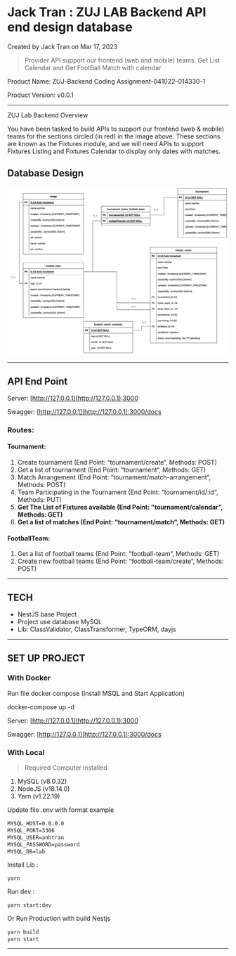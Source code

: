 # Jack Tran : ZUJ LAB Backend API end design database

Created by Jack Tran on Mar 17, 2023

> Provider API support our frontend (web and mobile) teams. Get List Calendar and Get FootBall Match with calendar

Product Name: ZUJ-Backend Coding Assignment-041022-014330-1

Product Version: v0.0.1

---

ZUJ Lab Backend Overview

You have been tasked to build APIs to support our frontend (web & mobile) teams for the sections circled (in red) in the image above. These sections are known as the Fixtures module, and we will need APIs to support Fixtures Listing and Fixtures Calendar to display only dates with matches.

<!-- ZUJ Lab Backend Objectives -->

## Database Design

<img src="./attachments/327681/491523.png" style="background: white"/>

---

## API End Point

Server: [http://127.0.0.1](http://127.0.0.1):3000

Swagger: [http://127.0.0.1](http://127.0.0.1):3000/docs

### Routes:

#### Tournament:

1.  Create tournament (End Point: “tournament/create“, Methods: POST)
2.  Get a list of tournament (End Point: “tournament“, Methods: GET)
3.  Match Arrangement (End Point: “tournament/match-arrangement“, Methods: POST)
4.  Team Participating in the Tournament (End Point: “tournament/id/:id“, Methods: PUT)
5.  **Get The List of Fixtures available (End Point: ”**tournament/calendar**”, Methods: GET)**
6.  **Get a list of matches (End Point: “**tournament/match**“, Methods: GET)**

#### FootballTeam:

1.  Get a list of football teams (End Point: “football-team“, Methods: GET)
2.  Create new football teams (End Point: “football-team/create“, Methods: POST)

---

## TECH

- NestJS base Project
- Project use database MySQL
- Lib: ClassValidator, ClassTransformer, TypeORM, dayjs

---

## SET UP PROJECT

### With Docker

Run file docker compose (Install MSQL and Start Application)

docker-compose up -d

Server: [http://127.0.0.1](http://127.0.0.1):3000

Swagger: [http://127.0.0.1](http://127.0.0.1):3000/docs

### With Local

> Required Computer installed

1.  MySQL (v8.0.32)
2.  NodeJS (v18.14.0)
3.  Yarn (v1.22.19)

Update file .env with format example

```
MYSQL_HOST=0.0.0.0
MYSQL_PORT=3306
MYSQL_USER=anhtran
MYSQL_PASSWORD=password
MYSQL_DB=lab
```

Install Lib :

```
yarn
```

Run dev :

```
yarn start:dev
```

Or Run Production with build Nestjs

```
yarn build
yarn start
```

---
